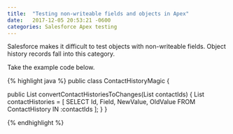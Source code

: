 ```yaml
---
title:  "Testing non-writeable fields and objects in Apex"
date:   2017-12-05 20:53:21 -0600
categories: Salesforce Apex testing
---
```

Salesforce makes it difficult to test objects with non-writeable fields. Object history records fall into this category.

Take the example code below.

{% highlight java %}
public class ContactHistoryMagic {

  public List<Change> convertContactHistoriesToChanges(List<String> contactIds) {
    List<ContactHistory> contactHistories = [
      SELECT Id, 
        Field, 
        NewValue, 
        OldValue
      FROM ContactHistory
      IN :contactIds
    ];
  }
}

{% endhighlight %}

